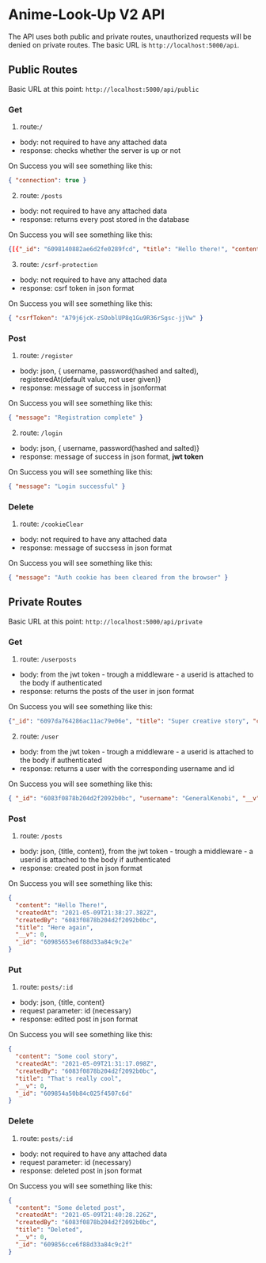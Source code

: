 # Anime-Look-Up V2 API

The API uses both public and private routes, unauthorized requests will be denied on private routes.
The basic URL is `http://localhost:5000/api`.

## Public Routes

Basic URL at this point: `http://localhost:5000/api/public`

### Get

1. route:`/`

- body: not required to have any attached data
- response: checks whether the server is up or not

On Success you will see something like this:

```json
{ "connection": true }
```

2. route: `/posts`

- body: not required to have any attached data
- response: returns every post stored in the database

On Success you will see something like this:

```json
{[{"_id": "6098140882ae6d2fe0289fcd", "title": "Hello there!", "content": "GENERAL KENOBI!", "createdAt": "2021-05-09T16:55:36.299Z", "createdBy": {"_id": "609806c582ae6d2fe0289fcc", "username": "GeneralKenobi", "__v": 0}}, ...]}
```

3. route: `/csrf-protection`

- body: not required to have any attached data
- response: csrf token in json format

On Success you will see something like this:

```json
{ "csrfToken": "A79j6jcK-zSOoblUP8q1Gu9R36rSgsc-jjVw" }
```

### Post

1. route: `/register`

- body: json, { username, password(hashed and salted), registeredAt(default value, not user given)}
- response: message of success in jsonformat

On Success you will see something like this:

```json
{ "message": "Registration complete" }
```

2. route: `/login`

- body: json, { username, password(hashed and salted)}
- response: message of success in json format, **jwt token**

On Success you will see something like this:

```json
{ "message": "Login successful" }
```

### Delete

1. route: `/cookieClear`

- body: not required to have any attached data
- response: message of succsess in json format

On Success you will see something like this:

```json
{ "message": "Auth cookie has been cleared from the browser" }
```

## Private Routes

Basic URL at this point: `http://localhost:5000/api/private`

### Get

1. route: `/userposts`

- body: from the jwt token - trough a middleware - a userid is attached to the body if authenticated
- response: returns the posts of the user in json format

On Success you will see something like this:

```json
{"_id": "6097da764286ac11ac79e06e", "title": "Super creative story", "content": "Thanks!", ...}
```

2. route: `/user`

- body: from the jwt token - trough a middleware - a userid is attached to the body if authenticated
- response: returns a user with the corresponding username and id

On Success you will see something like this:

```json
{ "_id": "6083f0878b204d2f2092b0bc", "username": "GeneralKenobi", "__v": 0 }
```

### Post

1. route: `/posts`

- body: json, {title, content}, from the jwt token - trough a middleware - a userid is attached to the body if authenticated
- response: created post in json format

On Success you will see something like this:

```json
{
  "content": "Hello There!",
  "createdAt": "2021-05-09T21:38:27.382Z",
  "createdBy": "6083f0878b204d2f2092b0bc",
  "title": "Here again",
  "__v": 0,
  "_id": "60985653e6f88d33a84c9c2e"
}
```

### Put

1. route: `posts/:id`

- body: json, {title, content}
- request parameter: id (necessary)
- response: edited post in json format

On Success you will see something like this:

```json
{
  "content": "Some cool story",
  "createdAt": "2021-05-09T21:31:17.098Z",
  "createdBy": "6083f0878b204d2f2092b0bc",
  "title": "That's really cool",
  "__v": 0,
  "_id": "609854a50b84c025f4507c6d"
}
```

### Delete

1. route: `posts/:id`

- body: not required to have any attached data
- request parameter: id (necessary)
- response: deleted post in json format

On Success you will see something like this:

```json
{
  "content": "Some deleted post",
  "createdAt": "2021-05-09T21:40:28.226Z",
  "createdBy": "6083f0878b204d2f2092b0bc",
  "title": "Deleted",
  "__v": 0,
  "_id": "609856cce6f88d33a84c9c2f"
}
```
